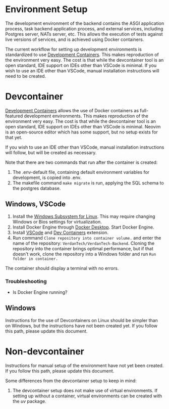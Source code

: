 # Environment Setup

The development environment of the backend contains the ASGI application process, task backend application process, and external services, including Postgres server, NATs server, etc. This allows the execution of tests against live versions of services, and is achieved using Docker containers.

The current workflow for setting up development environments is standardized to use [Development Containers](https://containers.dev/). This makes reproduction of the environment very easy. The cost is that while the devcontainer tool is an open standard, IDE support on IDEs other than VSCode is minimal. If you wish to use an IDE other than VSCode, manual installation instructions will need to be created.

# Devcontainer

[Development Containers](https://containers.dev/) allows the use of Docker containers as full-featured development environments. This makes reproduction of the environment very easy. The cost is that while the devcontainer tool is an open standard, IDE support on IDEs other than VSCode is minimal. Neovim is an open-source editor which has some support, but no setup exists for that yet.

If you wish to use an IDE other than VSCode, manual installation instructions will follow, but will be created as necessary.

Note that there are two commands that run after the container is created:
1. The .env-default file, containing default environment variables for development, is copied into .env.
2. The makefile command `make migrate` is run, applying the SQL schema to the postgres database.

## Windows, VSCode

1. Install the [Windows Subsystem for Linux](https://learn.microsoft.com/en-us/windows/wsl/install). This may require changing Windows or Bios settings for virtualization.
2. Install Docker Engine through [Docker Desktop](https://www.docker.com/products/docker-desktop/). Start Docker Engine.
3. Install [VSCode](https://code.visualstudio.com/) and [Dev Containers](https://marketplace.visualstudio.com/items?itemName=ms-vscode-remote.remote-containers) extension.
4. Run command `Clone repository into container volume.` and enter the name of the repository: `VerdanTech/VerdanTech-Backend`. Cloning the repository into the container brings optimal performance, but if that doesn't work, clone the repository into a Windows folder and run `Run folder in container.`

The container should display a terminal with no errors.

### Troubleshooting
- Is Docker Engine running?

## Windows

Instructions for the use of Devcontainers on Linux should be simpler than on Windows, but the instructions have not been created yet. If you follow this path, please update this document.

# Non-devcontainer

Instructions for manual setup of the environment have not yet been created. If you follow this path, please update this document.

Some differences from the devcontainer setup to keep in mind:
1. The devcontainer setup does not make use of virtual environments. If setting up without a container, virtual environments can be created with the *uv* package.